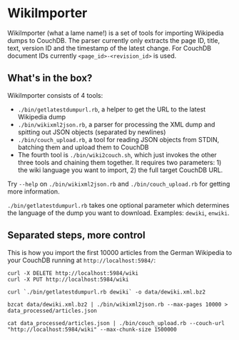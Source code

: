 # WikiImporter
WikiImporter (what a lame name!) is a set of tools for importing Wikipedia dumps to CouchDB. The parser currently only extracts the page ID, title, text, version ID and the timestamp of the latest change. For CouchDB document IDs currently `<page_id>-<revision_id>` is used.

## What's in the box?
WikiImporter consists of 4 tools:

* `./bin/getlatestdumpurl.rb`, a helper to get the URL to the latest Wikipedia dump
* `./bin/wikixml2json.rb`, a parser for processing the XML dump and spitting out JSON objects (separated by newlines)
* `./bin/couch_upload.rb`, a tool for reading JSON objects from STDIN, batching them and upload them to CouchDB
* The fourth tool is `./bin/wiki2couch.sh`, which just invokes the other three tools and chaining them together. It requires two parameters: 1) the wiki language you want to import, 2) the full target CouchDB URL.

Try `--help` on `./bin/wikixml2json.rb` and `./bin/couch_upload.rb` for getting more information.

`./bin/getlatestdumpurl.rb` takes one optional parameter which determines the language of the dump you want to download. Examples: `dewiki`, `enwiki`.


## Separated steps, more control
This is how you import the first 10000 articles from the German Wikipedia to your CouchDB running at `http://localhost:5984/`:

    curl -X DELETE http://localhost:5984/wiki
    curl -X PUT http://localhost:5984/wiki
    
    curl `./bin/getlatestdumpurl.rb dewiki` -o data/dewiki.xml.bz2
    
    bzcat data/dewiki.xml.bz2 | ./bin/wikixml2json.rb --max-pages 10000 > data_processed/articles.json
    
    cat data_processed/articles.json | ./bin/couch_upload.rb --couch-url "http://localhost:5984/wiki" --max-chunk-size 1500000